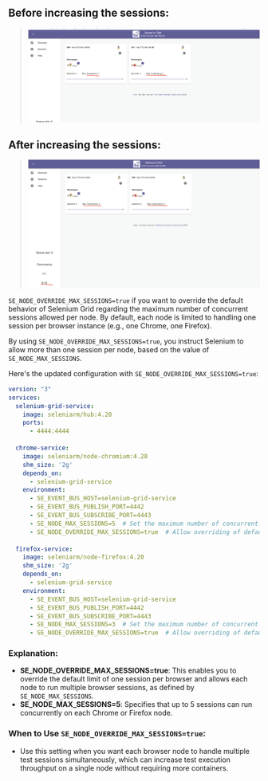 ## Before increasing the sessions:
> ![before_max_sessions.png](before_max_sessions.png)
## After increasing the sessions: 
> ![after_max_session_override.png](after_max_session_override.png)

`SE_NODE_OVERRIDE_MAX_SESSIONS=true` if you want to override the default behavior of Selenium Grid regarding the maximum number of concurrent sessions allowed per node. By default, each node is limited to handling one session per browser instance (e.g., one Chrome, one Firefox).

By using `SE_NODE_OVERRIDE_MAX_SESSIONS=true`, you instruct Selenium to allow more than one session per node, based on the value of `SE_NODE_MAX_SESSIONS`.

Here's the updated configuration with `SE_NODE_OVERRIDE_MAX_SESSIONS=true`:

```yaml
version: "3"
services:
  selenium-grid-service:
    image: seleniarm/hub:4.20
    ports:
      - 4444:4444

  chrome-service:
    image: seleniarm/node-chromium:4.20
    shm_size: '2g'
    depends_on:
      - selenium-grid-service
    environment:
      - SE_EVENT_BUS_HOST=selenium-grid-service
      - SE_EVENT_BUS_PUBLISH_PORT=4442
      - SE_EVENT_BUS_SUBSCRIBE_PORT=4443
      - SE_NODE_MAX_SESSIONS=5  # Set the maximum number of concurrent Chrome sessions
      - SE_NODE_OVERRIDE_MAX_SESSIONS=true  # Allow overriding of default max sessions behavior

  firefox-service:
    image: seleniarm/node-firefox:4.20
    shm_size: '2g'
    depends_on:
      - selenium-grid-service
    environment:
      - SE_EVENT_BUS_HOST=selenium-grid-service
      - SE_EVENT_BUS_PUBLISH_PORT=4442
      - SE_EVENT_BUS_SUBSCRIBE_PORT=4443
      - SE_NODE_MAX_SESSIONS=3  # Set the maximum number of concurrent Firefox sessions
      - SE_NODE_OVERRIDE_MAX_SESSIONS=true  # Allow overriding of default max sessions behavior
```

### Explanation:
- **SE_NODE_OVERRIDE_MAX_SESSIONS=true**: This enables you to override the default limit of one session per browser and allows each node to run multiple browser sessions, as defined by `SE_NODE_MAX_SESSIONS`.
- **SE_NODE_MAX_SESSIONS=5**: Specifies that up to 5 sessions can run concurrently on each Chrome or Firefox node.

### When to Use `SE_NODE_OVERRIDE_MAX_SESSIONS=true`:
- Use this setting when you want each browser node to handle multiple test sessions simultaneously, which can increase test execution throughput on a single node without requiring more containers.